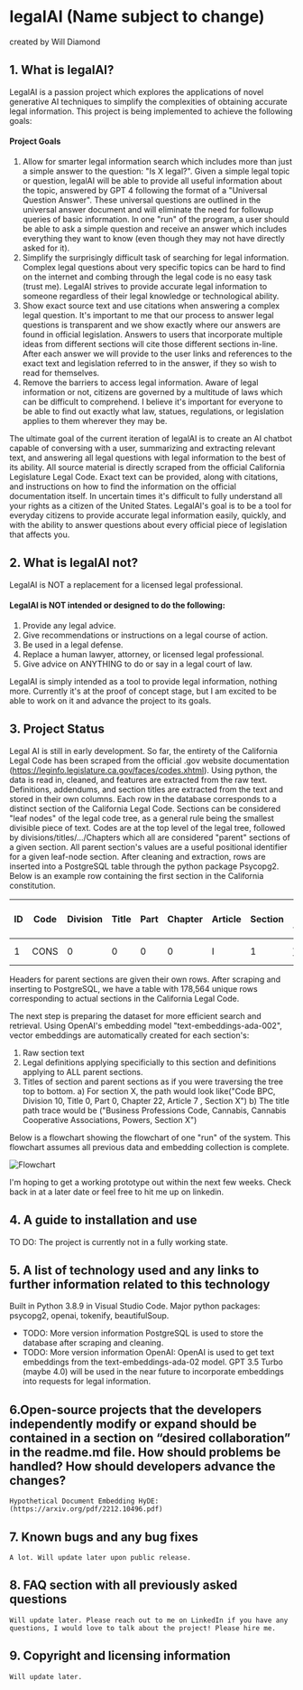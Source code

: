 # legalAI (Name subject to change)
created by Will Diamond 

## 1. What is legalAI?
LegalAI is a passion project which explores the applications of novel generative AI techniques to simplify the complexities of obtaining accurate legal information. This project is being implemented to achieve the following goals:
#### Project Goals
   1. Allow for smarter legal information search which includes more than just a simple answer to the question: "Is X legal?". Given a simple legal topic or question, legalAI will be able to provide all useful information about the topic, answered by GPT 4 following the format of a "Universal Question Answer". These universal questions are outlined in the universal answer document and will eliminate the need for followup queries of basic information. In one "run" of the program, a user should be able to ask a simple question and receive an answer which includes everything they want to know (even though they may not have directly asked for it).
   2. Simplify the surprisingly difficult task of searching for legal information. Complex legal questions about very specific topics can be hard to find on the internet and combing through the legal code is no easy task (trust me). LegalAI strives to provide accurate legal information to someone regardless of their legal knowledge or technological ability.
   3. Show exact source text and use citations when answering a complex legal question. It's important to me that our process to answer legal questions is transparent and we show exactly where our answers are found in official legislation. Answers to users that incorporate multiple ideas from different sections will cite those different sections in-line. After each answer we will provide to the user links and references to the exact text and legislation referred to in the answer, if they so wish to read for themselves.
   4. Remove the barriers to access legal information. Aware of legal information or not, citizens are governed by a multitude of laws which can be difficult to comprehend. I believe it's important for everyone to be able to find out exactly what law, statues, regulations, or legislation applies to them wherever they may be.

The ultimate goal of the current iteration of legalAI is to create an AI chatbot capable of conversing with a user, summarizing and extracting relevant text, and answering all legal questions with legal information to the best of its ability. All source material is directly scraped from the official California Legislature Legal Code. Exact text can be provided, along with citations, and instructions on how to find the information on the official documentation itself. In uncertain times it's difficult to fully understand all your rights as a citizen of the United States. LegalAI's goal is to be a tool for everyday citizens to provide accurate legal information easily, quickly, and with the ability to answer questions about every official piece of legislation that affects you.

## 2. What is legalAI not?
LegalAI is NOT a replacement for a licensed legal professional. 
#### LegalAI is NOT intended or designed to do the following:
   1. Provide any legal advice.
   2. Give recommendations or instructions on a legal course of action.
   3. Be used in a legal defense.
   4. Replace a human lawyer, attorney, or licensed legal professional.
   5. Give advice on ANYTHING to do or say in a legal court of law.
      
LegalAI is simply intended as a tool to provide legal information, nothing more. Currently it's at the proof of concept stage, but I am excited to be able to work on it and advance the project to its goals.

## 3. Project Status
   Legal AI is still in early development. So far, the entirety of the California Legal Code has been scraped from the official .gov website documentation (https://leginfo.legislature.ca.gov/faces/codes.xhtml). Using python, the data is read in, cleaned, and features are extracted from the raw text. Definitions, addendums, and section titles are extracted from the text and stored in their own columns. Each row in the database corresponds to a distinct section of the California Legal Code. Sections can be considered "leaf nodes" of the legal code tree, as a general rule being the smallest divisible piece of text. Codes are at the top level of the legal tree, followed by divisions/titles/.../Chapters which all are considered "parent" sections of a given section. All parent section's values are a useful positional identifier for a given leaf-node section. After cleaning and extraction, rows are inserted into a PostgreSQL table through the python package Psycopg2. Below is an example row containing the first section in the California constitution. <br>

| ID | Code | Division | Title | Part | Chapter | Article | Section | Raw Text Excluding Addendnum/Definitions | Addendnum - Date Added | Link |
| ---| ---- | -------- | ----- | ---- | ------- | ------- | ------- | ---------------------------------------- | ---------------------- | ---- |
|1  | CONS | 0        | 0	  | 0    | 0       |	I       |	1	   | All people are by nature free...blahblah |	(added Nov. 5, 1974..  | htt..|	

Headers for parent sections are given their own rows. After scraping and inserting to PostgreSQL, we have a table with 178,564 unique rows corresponding to actual sections in the California Legal Code.
   
The next step is preparing the dataset for more efficient search and retrieval. Using OpenAI's embedding model "text-embeddings-ada-002", vector embeddings are automatically created for each section's:
   1. Raw section text
   2. Legal definitions applying specificially to this section and definitions applying to ALL parent sections.
   3. Titles of section and parent sections as if you were traversing the tree top to bottom.
      a) For section X, the path would look like("Code BPC, Division 10, Title 0, Part 0, Chapter 22, Article 7 , Section X")
      b) The title path trace would be ("Business Professions Code, Cannabis, Cannabis Cooperative Associations, Powers, Section X")

Below is a flowchart showing the flowchart of one "run" of the system. This flowchart assumes all previous data and embedding collection is complete.

![Flowchart](https://github.com/spartypkp/legalAI/assets/59883254/f8cd0cc9-2e69-40f4-8a6f-27fdef98d537)

I'm hoping to get a working prototype out within the next few weeks. Check back in at a later date or feel free to hit me up on linkedin.

## 4. A guide to installation and use
   TO DO: The project is currently not in a fully working state.
## 5. A list of technology used and any links to further information related to this technology
   Built in Python 3.8.9 in Visual Studio Code. Major python packages: psycopg2, openai, tokenify, beautifulSoup.
   - TODO: More version information
   PostgreSQL is used to store the database after scraping and cleaning.
   - TODO: More version information
   OpenAI: OpenAI is used to get text embeddings from the text-embeddings-ada-02 model. GPT 3.5 Turbo (maybe 4.0) will be used in the near future to incorporate embeddings into requests for legal information.

## 6.Open-source projects that the developers independently modify or expand should be contained in a section on “desired collaboration” in the readme.md file. How should problems be handled? How should developers advance the changes?
    Hypothetical Document Embedding HyDE: (https://arxiv.org/pdf/2212.10496.pdf)
## 7. Known bugs and any bug fixes
    A lot. Will update later upon public release.
## 8. FAQ section with all previously asked questions
    Will update later. Please reach out to me on LinkedIn if you have any questions, I would love to talk about the project! Please hire me.
## 9. Copyright and licensing information
    Will update later.
